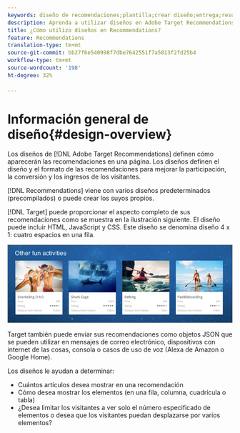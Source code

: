 ```yaml
---
keywords: diseño de recomendaciones;plantilla;crear diseño;entrega;resultado
description: Aprenda a utilizar diseños en Adobe Target Recommendations para definir cómo aparecen las recomendaciones en una página (1X4, 1X6, 2X2, etc.).
title: ¿Cómo utilizo diseños en Recommendations?
feature: Recommendations
translation-type: tm+mt
source-git-commit: bb27f6e540998f7dbe7642551f7a5013f2fd25b4
workflow-type: tm+mt
source-wordcount: '198'
ht-degree: 32%

---
```



# Información general de diseño{#design-overview}

Los diseños de [!DNL Adobe Target Recommendations] definen cómo aparecerán las recomendaciones en una página. Los diseños definen el diseño y el formato de las recomendaciones para mejorar la participación, la conversión y los ingresos de los visitantes.

[!DNL Recommendations] viene con varios diseños predeterminados (precompilados) o puede crear los suyos propios.

[!DNL Target] puede proporcionar el aspecto completo de sus recomendaciones como se muestra en la ilustración siguiente. El diseño puede incluir HTML, JavaScript y CSS. Este diseño se denomina diseño 4 x 1: cuatro espacios en una fila.

![](assets/velocity_example.png)

Target también puede enviar sus recomendaciones como objetos JSON que se pueden utilizar en mensajes de correo electrónico, dispositivos con internet de las cosas, consola o casos de uso de voz (Alexa de Amazon o Google Home).

Los diseños le ayudan a determinar:

* Cuántos artículos desea mostrar en una recomendación
* Cómo desea mostrar los elementos (en una fila, columna, cuadrícula o tabla)
* ¿Desea limitar los visitantes a ver solo el número especificado de elementos o desea que los visitantes puedan desplazarse por varios elementos?

